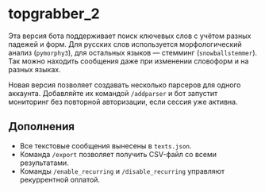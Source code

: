 # topgrabber_2

Эта версия бота поддерживает поиск ключевых слов с учётом разных
падежей и форм. Для русских слов используется морфологический анализ
(`pymorphy3`), для остальных языков — стемминг (`snowballstemmer`).
Так можно находить сообщения даже при изменении словоформ и на разных
языках.

Новая версия позволяет создавать несколько парсеров для одного аккаунта.
Добавляйте их командой `/addparser` и бот запустит мониторинг без повторной
авторизации, если сессия уже активна.

## Дополнения
- Все текстовые сообщения вынесены в `texts.json`.
- Команда `/export` позволяет получить CSV-файл со всеми результатами.
- Команды `/enable_recurring` и `/disable_recurring` управляют рекуррентной оплатой.
